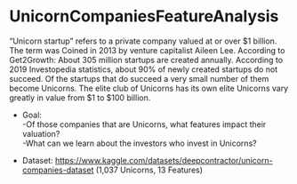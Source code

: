 # UnicornCompaniesFeatureAnalysis

“Unicorn startup” refers to a private company valued at or over $1 billion. The term was Coined in 2013 by venture capitalist Aileen Lee.
According to Get2Growth: About 305 million startups are created annually. According to 2019 Investopedia statistics, about 90% of newly created startups do not succeed. Of the startups that do succeed a very small number of them become Unicorns. The elite club of Unicorns has its own elite Unicorns vary greatly in value from $1 to $100 billion.


- Goal:<br/>
-Of those companies that are Unicorns, what features impact their valuation?<br/>
-What can we learn about the investors who invest in Unicorns?<br/>


- Dataset: https://www.kaggle.com/datasets/deepcontractor/unicorn-companies-dataset (1,037 Unicorns, 13 Features)


